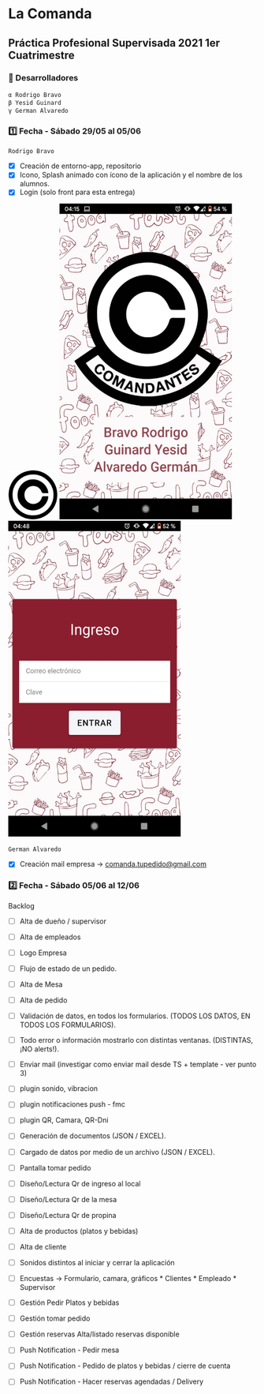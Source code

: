 # **La Comanda**
## Práctica Profesional Supervisada 2021 1er Cuatrimestre

### 🔧 Desarrolladores

```
α Rodrigo Bravo
β Yesid Guinard
γ German Alvaredo
```

### :one: Fecha - Sábado 29/05 al 05/06
```
Rodrigo Bravo
```
- [x] Creación de entorno-app, repositorio
- [x] Icono, Splash animado con ícono de la aplicación y el nombre de los alumnos.
- [x] Login (solo front para esta entrega)

<img src="recursos/icono.png" alt="comanda logo" width="100px" height="100px">
<img src="recursos/splash-sinanimacion.jpeg" alt="comanda logo" width="350px" height="640px">
<img src="recursos/login.jpeg" alt="comanda logo" width="350px" height="640px">

```
German Alvaredo
```
- [x] Creación mail empresa -> comanda.tupedido@gmail.com 


### :two: Fecha - Sábado 05/06 al 12/06




Backlog

- [ ] Alta de dueño / supervisor
- [ ] Alta de empleados
- [ ] Logo Empresa
- [ ] Flujo de estado de un pedido.
- [ ] Alta de Mesa
- [ ] Alta de pedido
- [ ] Validación de datos, en todos los formularios. (TODOS LOS DATOS, EN TODOS LOS FORMULARIOS).
- [ ] Todo error o información mostrarlo con distintas ventanas. (DISTINTAS, ¡NO alerts!).
- [ ] Enviar mail (investigar como enviar mail desde TS + template - ver punto 3)
- [ ] plugin sonido, vibracion
- [ ] plugin notificaciones push - fmc
- [ ] plugin QR, Camara, QR-Dni
- [ ] Generación de documentos (JSON / EXCEL).
- [ ] Cargado de datos por medio de un archivo (JSON / EXCEL).
- [ ] Pantalla tomar pedido
- [ ] Diseño/Lectura Qr de ingreso al local
- [ ] Diseño/Lectura Qr de la mesa
- [ ] Diseño/Lectura Qr de propina
- [ ] Alta de productos (platos y bebidas)
- [ ] Alta de cliente
- [ ] Sonidos distintos al iniciar y cerrar la aplicación

- [ ] Encuestas ->  Formulario, camara, gráficos
      * Clientes
      * Empleado
      * Supervisor

- [ ] Gestión Pedir Platos y bebidas
- [ ] Gestión tomar pedido
- [ ] Gestión reservas Alta/listado reservas disponible
- [ ] Push Notification - Pedir mesa
- [ ] Push Notification - Pedido de platos y bebidas / cierre de cuenta
- [ ] Push Notification - Hacer reservas agendadas / Delivery